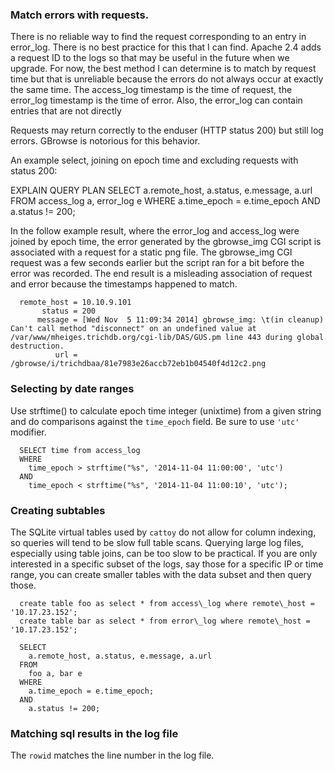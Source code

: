 

### Match errors with requests.

There is no reliable way to find the request corresponding to an entry in error\_log. There is no best practice for this that I can find. Apache 2.4 adds a request ID to the logs so that may be useful in the future when we upgrade. For now, the best method I can determine is to match by request time but that is unreliable because the errors do not always occur at exactly the same time. The access\_log timestamp is the time of request, the error\_log timestamp is the time of error. Also, the error_log can contain entries that are not directly

Requests may return correctly to the enduser (HTTP status 200) but still log errors. GBrowse is notorious for this behavior.

An example select, joining on epoch time and excluding requests with status 200:

  EXPLAIN QUERY PLAN    SELECT 
        a.remote_host, a.status, e.message, a.url 
      FROM
        access_log a, error_log e 
      WHERE 
        a.time_epoch = e.time_epoch
      AND
        a.status != 200;


In the follow example result, where the error\_log and access\_log were joined by epoch time, the error generated by the gbrowse\_img CGI script is associated with a request for a static png file. The gbrowse\_img CGI request was a few seconds earlier but the script ran for a bit before the error was recorded. The end result is a misleading association of request and error because the timestamps happened to match.

      remote_host = 10.10.9.101
           status = 200
          message = [Wed Nov  5 11:09:34 2014] gbrowse_img: \t(in cleanup) Can't call method "disconnect" on an undefined value at /var/www/mheiges.trichdb.org/cgi-lib/DAS/GUS.pm line 443 during global destruction.
              url = /gbrowse/i/trichdbaa/81e7983e26accb72eb1b04540f4d12c2.png

### Selecting by date ranges

Use strftime() to calculate epoch time integer (unixtime) from a given string and do comparisons against the `time_epoch` field. Be sure to use `'utc'` modifier.

      SELECT time from access_log 
      WHERE 
        time_epoch > strftime("%s", '2014-11-04 11:00:00', 'utc')
      AND
        time_epoch < strftime("%s", '2014-11-04 11:00:10', 'utc');

### Creating subtables

The SQLite virtual tables used by `cattoy` do not allow for column indexing, so queries will tend to be slow full table scans. Querying large log files, especially using table joins, can be too slow to be practical. If you are only interested in a specific subset of the logs, say those for a specific IP or time range, you can create smaller tables with the data subset and then query those.

      create table foo as select * from access\_log where remote\_host = '10.17.23.152';
      create table bar as select * from error\_log where remote\_host = '10.17.23.152';

      SELECT 
        a.remote_host, a.status, e.message, a.url 
      FROM
        foo a, bar e 
      WHERE 
        a.time_epoch = e.time_epoch;
      AND
        a.status != 200;

### Matching sql results in the log file

The `rowid` matches the line number in the log file.
